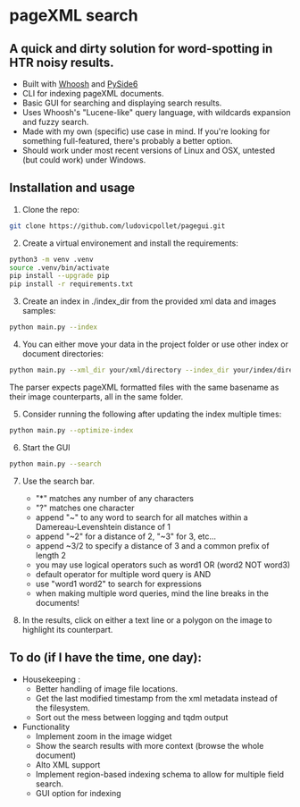 # pageXML search
## A quick and dirty solution for word-spotting in HTR noisy results.
- Built with [Whoosh](https://whoosh.readthedocs.io/) and [PySide6](https://pypi.org/project/PySide6/)
- CLI for indexing pageXML documents.
- Basic GUI for searching and displaying search results.
- Uses Whoosh's "Lucene-like" query language, with wildcards expansion and fuzzy search.
- Made with my own (specific) use case in mind. If you're looking for something full-featured, there's probably a better option.
- Should work under most recent versions of Linux and OSX, untested (but could work) under Windows.

## Installation and usage
1. Clone the repo:
```bash
git clone https://github.com/ludovicpollet/pagegui.git
```
2. Create a virtual environement and install the requirements:
```bash
python3 -m venv .venv
source .venv/bin/activate
pip install --upgrade pip
pip install -r requirements.txt
```
3. Create an index in ./index_dir from the provided xml data and images samples:
```bash
python main.py --index
```
4. You can either move your data in the project folder or use other index or document directories:
```bash
python main.py --xml_dir your/xml/directory --index_dir your/index/directory
```
The parser expects pageXML formatted files with the same basename as their image counterparts, all in the same folder.

5. Consider running the following after updating the index multiple times:
```bash
python main.py --optimize-index
```
6. Start the GUI
```bash
python main.py --search
```
7. Use the search bar. 
    - "*" matches any number of any characters 
    - "?" matches one character
    - append "~" to any word to search for all matches within a Damereau-Levenshtein distance of 1
    - append "~2" for a distance of 2, "~3" for 3, etc...
    - append ~3/2 to specify a distance of 3 and a common prefix of length 2
    - you may use logical operators such as word1 OR (word2 NOT word3)
    - default operator for multiple word query is AND
    - use "word1 word2" to search for expressions
    - when making multiple word queries, mind the line breaks in the documents!

8. In the results, click on either a text line or a polygon on the image to highlight its counterpart. 



## To do (if I have the time, one day):
- Housekeeping :
    - Better handling of image file locations.
    - Get the last modified timestamp from the xml metadata instead of the filesystem.
    - Sort out the mess between logging and tqdm output
- Functionality
    - Implement zoom in the image widget
    - Show the search results with more context (browse the whole document)
    - Alto XML support
    - Implement region-based indexing schema to allow for multiple field search.
    - GUI option for indexing